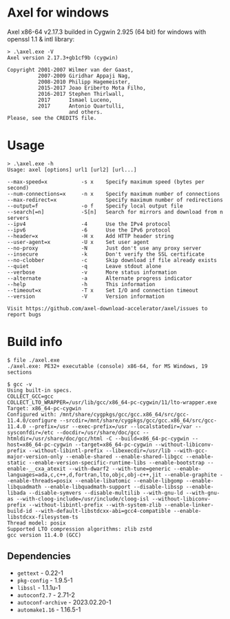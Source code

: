# Axel for windows

Axel x86-64 v2.17.3 builded in Cygwin 2.925 (64 bit) for windows with openssl 1.1 & intl library:

    > .\axel.exe -V
    Axel version 2.17.3+gb1cf9b (cygwin)
    
    Copyright 2001-2007 Wilmer van der Gaast,
              2007-2009 Giridhar Appaji Nag,
              2008-2010 Philipp Hagemeister,
              2015-2017 Joao Eriberto Mota Filho,
              2016-2017 Stephen Thirlwall,
              2017      Ismael Luceno,
              2017      Antonio Quartulli,
                        and others.
    Please, see the CREDITS file.
    
# Usage

    > .\axel.exe -h
    Usage: axel [options] url1 [url2] [url...]
    
    --max-speed=x           -s x    Specify maximum speed (bytes per second)
    --num-connections=x     -n x    Specify maximum number of connections
    --max-redirect=x                Specify maximum number of redirections
    --output=f              -o f    Specify local output file
    --search[=n]            -S[n]   Search for mirrors and download from n servers
    --ipv4                  -4      Use the IPv4 protocol
    --ipv6                  -6      Use the IPv6 protocol
    --header=x              -H x    Add HTTP header string
    --user-agent=x          -U x    Set user agent
    --no-proxy              -N      Just don't use any proxy server
    --insecure              -k      Don't verify the SSL certificate
    --no-clobber            -c      Skip download if file already exists
    --quiet                 -q      Leave stdout alone
    --verbose               -v      More status information
    --alternate             -a      Alternate progress indicator
    --help                  -h      This information
    --timeout=x             -T x    Set I/O and connection timeout
    --version               -V      Version information
    
    Visit https://github.com/axel-download-accelerator/axel/issues to report bugs

# Build info

    $ file ./axel.exe
    ./axel.exe: PE32+ executable (console) x86-64, for MS Windows, 19 sections

    $ gcc -v
    Using built-in specs.
    COLLECT_GCC=gcc
    COLLECT_LTO_WRAPPER=/usr/lib/gcc/x86_64-pc-cygwin/11/lto-wrapper.exe
    Target: x86_64-pc-cygwin
    Configured with: /mnt/share/cygpkgs/gcc/gcc.x86_64/src/gcc-11.4.0/configure --srcdir=/mnt/share/cygpkgs/gcc/gcc.x86_64/src/gcc-11.4.0 --prefix=/usr --exec-prefix=/usr --localstatedir=/var --sysconfdir=/etc --docdir=/usr/share/doc/gcc --htmldir=/usr/share/doc/gcc/html -C --build=x86_64-pc-cygwin --host=x86_64-pc-cygwin --target=x86_64-pc-cygwin --without-libiconv-prefix --without-libintl-prefix --libexecdir=/usr/lib --with-gcc-major-version-only --enable-shared --enable-shared-libgcc --enable-static --enable-version-specific-runtime-libs --enable-bootstrap --enable-__cxa_atexit --with-dwarf2 --with-tune=generic --enable-languages=ada,c,c++,d,fortran,lto,objc,obj-c++,jit --enable-graphite --enable-threads=posix --enable-libatomic --enable-libgomp --enable-libquadmath --enable-libquadmath-support --disable-libssp --enable-libada --disable-symvers --disable-multilib --with-gnu-ld --with-gnu-as --with-cloog-include=/usr/include/cloog-isl --without-libiconv-prefix --without-libintl-prefix --with-system-zlib --enable-linker-build-id --with-default-libstdcxx-abi=gcc4-compatible --enable-libstdcxx-filesystem-ts
    Thread model: posix
    Supported LTO compression algorithms: zlib zstd
    gcc version 11.4.0 (GCC)


## Dependencies

 - `gettext` - 0.22-1
 - `pkg-config` - 1.9.5-1
 - `libssl` - 1.1.1u-1
 - `autoconf2.7` - 2.71-2
 - `autoconf-archive` - 2023.02.20-1
 - `automake1.16` - 1.16.5-1